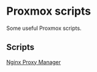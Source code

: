 # Proxmox scripts

Some useful Proxmox scripts.

## Scripts

[Nginx Proxy Manager](https://github.com/ej52/proxmox/tree/main/lxc/nginx-proxy-manager)
